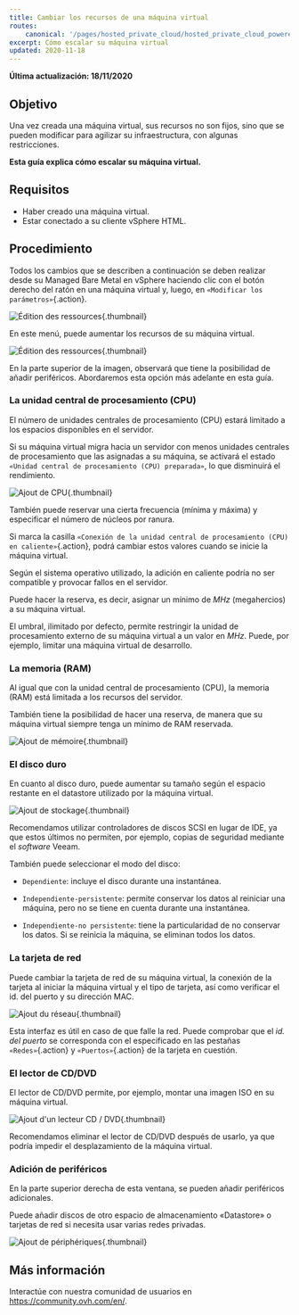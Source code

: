 ```yaml
---
title: Cambiar los recursos de una máquina virtual
routes:
    canonical: '/pages/hosted_private_cloud/hosted_private_cloud_powered_by_vmware/modify_hardware_configuration_of_vm'
excerpt: Cómo escalar su máquina virtual
updated: 2020-11-18
---
```


**Última actualización: 18/11/2020**

## Objetivo

Una vez creada una máquina virtual, sus recursos no son fijos, sino que se pueden modificar para agilizar su infraestructura, con algunas restricciones.

**Esta guía explica cómo escalar su máquina virtual.**

## Requisitos

- Haber creado una máquina virtual.
- Estar conectado a su cliente vSphere HTML.

## Procedimiento

Todos los cambios que se describen a continuación se deben realizar desde su Managed Bare Metal en vSphere haciendo clic con el botón derecho del ratón en una máquina virtual y, luego, en `«Modificar los parámetros»`{.action}.

![Édition des ressources](images/hardware01.png){.thumbnail}

En este menú, puede aumentar los recursos de su máquina virtual. 

![Édition des ressources](images/hardware02.png){.thumbnail}

En la parte superior de la imagen, observará que tiene la posibilidad de añadir periféricos. Abordaremos esta opción más adelante en esta guía.


### La unidad central de procesamiento (CPU)

El número de unidades centrales de procesamiento (CPU) estará limitado a los espacios disponibles en el servidor.

Si su máquina virtual migra hacia un servidor con menos unidades centrales de procesamiento que las asignadas a su máquina, se activará el estado `«Unidad central de procesamiento (CPU) preparada»`, lo que disminuirá el rendimiento.

![Ajout de CPU](images/hardware03.png){.thumbnail}

También puede reservar una cierta frecuencia (mínima y máxima) y especificar el número de núcleos por ranura.

Si marca la casilla `«Conexión de la unidad central de procesamiento (CPU) en caliente»`{.action}, podrá cambiar estos valores cuando se inicie la máquina virtual.

Según el sistema operativo utilizado, la adición en caliente podría no ser compatible y provocar fallos en el servidor.

Puede hacer la reserva, es decir, asignar un mínimo de *MHz* (megahercios) a su máquina virtual.

El umbral, ilimitado por defecto, permite restringir la unidad de procesamiento externo de su máquina virtual a un valor en *MHz*. Puede, por ejemplo, limitar una máquina virtual de desarrollo.


### La memoria (RAM)

Al igual que con la unidad central de procesamiento (CPU), la memoria (RAM) está limitada a los recursos del servidor.

También tiene la posibilidad de hacer una reserva, de manera que su máquina virtual siempre tenga un mínimo de RAM reservada.

![Ajout de mémoire](images/hardware04.png){.thumbnail}


### El disco duro

En cuanto al disco duro, puede aumentar su tamaño según el espacio restante en el datastore utilizado por la máquina virtual.

![Ajout de stockage](images/hardware05.png){.thumbnail}

Recomendamos utilizar controladores de discos SCSI en lugar de IDE, ya que estos últimos no permiten, por ejemplo, copias de seguridad mediante el <i>software</i> Veeam.

También puede seleccionar el modo del disco:

- `Dependiente`: incluye el disco durante una instantánea.

- `Independiente-persistente`: permite conservar los datos al reiniciar una máquina, pero no se tiene en cuenta durante una instantánea.

- `Independiente-no persistente`: tiene la particularidad de no conservar los datos. Si se reinicia la máquina, se eliminan todos los datos.


### La tarjeta de red

Puede cambiar la tarjeta de red de su máquina virtual, la conexión de la tarjeta al iniciar la máquina virtual y el tipo de tarjeta, así como verificar el id. del puerto y su dirección MAC.

![Ajout du réseau](images/hardware06.png){.thumbnail}

Esta interfaz es útil en caso de que falle la red. Puede comprobar que el *id. del puerto* se corresponda con el especificado en las pestañas `«Redes»`{.action} y `«Puertos»`{.action} de la tarjeta en cuestión.


### El lector de CD/DVD

El lector de CD/DVD permite, por ejemplo, montar una imagen ISO en su máquina virtual.

![Ajout d'un lecteur CD / DVD](images/hardware07.png){.thumbnail}

Recomendamos eliminar el lector de CD/DVD después de usarlo, ya que podría impedir el desplazamiento de la máquina virtual.


### Adición de periféricos

En la parte superior derecha de esta ventana, se pueden añadir periféricos adicionales.

Puede añadir discos de otro espacio de almacenamiento «Datastore» o tarjetas de red si necesita usar varias redes privadas.

![Ajout de périphériques](images/hardware08.png){.thumbnail}

## Más información

Interactúe con nuestra comunidad de usuarios en <https://community.ovh.com/en/>.
